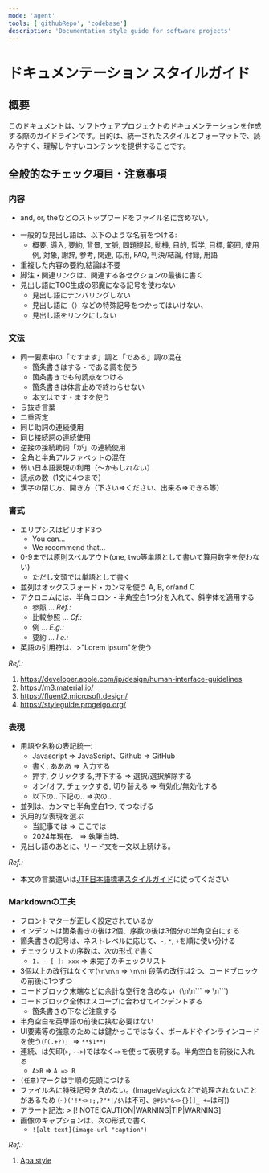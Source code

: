 ```yaml
---
mode: 'agent'
tools: ['githubRepo', 'codebase']
description: 'Documentation style guide for software projects'
---
```


# ドキュメンテーション スタイルガイド


## 概要

このドキュメントは、ソフトウェアプロジェクトのドキュメンテーションを作成する際のガイドラインです。目的は、統一されたスタイルとフォーマットで、読みやすく、理解しやすいコンテンツを提供することです。

## 全般的なチェック項目・注意事項

### 内容

- and, or, theなどのストップワードをファイル名に含めない。
<!-- - Common topic: [ Overview, Introduction, Summary, Background, Context, Problem Statement, Motivation, Purpose, Philosophy, Goal, Objective, Scope, Usecase, Target, Acknowledgements, References, Related Work, Further Reading, FAQ, Verdict, Conclusion, Appendix, Terminology ] -->
- 一般的な見出し語は、以下のような名前をつける:
  - 概要, 導入, 要約, 背景, 文脈, 問題提起, 動機, 目的, 哲学, 目標, 範囲, 使用例, 対象, 謝辞, 参考, 関連, 応用, FAQ, 判決/結論, 付録, 用語
- 重複した内容の要約,結論は不要
- 脚注・関連リンクは、関連する各セクションの最後に書く
- 見出し語にTOC生成の邪魔になる記号を使わない
  - 見出し語にナンバリングしない
  - 見出し語に（）などの特殊記号をつかってはいけない、
  - 見出し語をリンクにしない


### 文法

  - 同一要素中の「ですます」調と「である」調の混在
    - 箇条書きはする・である調を使う
    - 箇条書きでも句読点をつける
    - 箇条書きは体言止めで終わらせない
    - 本文はです・ますを使う
  - ら抜き言葉
  - 二重否定
  - 同じ助詞の連続使用
  - 同じ接続詞の連続使用
  - 逆接の接続助詞「が」の連続使用
  - 全角と半角アルファベットの混在
  - 弱い日本語表現の利用（〜かもしれない）
  - 読点の数（1文に4つまで）
  - 漢字の閉じ方、開き方（下さい=>ください、出来る=>できる等）

### 書式

- エリプシスはピリオド3つ
  - You can...
  - We recommend that...
- 0-9までは原則スペルアウト(one, two等単語として書いて算用数字を使わない)
  - ただし文頭では単語として書く
- 並列はオックスフォード・カンマを使う A, B, or/and C
- アクロニムには、半角コロン・半角空白1つ分を入れて、斜字体を適用する
  - 参照 ... _Ref.:_
  - 比較参照 ... _Cf.:_
  - 例 ... _E.g.:_
  - 要約 ... _I.e.:_
- 英語の引用符は、>"Lorem ipsum"を使う


_Ref.:_
1. https://developer.apple.com/jp/design/human-interface-guidelines
2. https://m3.material.io/
3. https://fluent2.microsoft.design/
4. https://styleguide.progeigo.org/

### 表現

- 用語や名称の表記統一:
  - Javascript => JavaScript、Github => GitHub
  - 書く,  あああ => 入力する
  - 押す, クリックする,押下する => 選択/選択解除する
  - オン/オフ, チェックする, 切り替える => 有効化/無効化する
  - 以下の.. 下記の.. =>次の..
- 並列は、カンマと半角空白1つ, でつなげる
- 汎用的な表現を選ぶ
  - 当記事では => ここでは
  - 2024年現在、 => 執筆当時、
- 見出し語のあとに、リード文を一文以上続ける。

_Ref.:_
- 本文の言葉遣いは[JTF日本語標準スタイルガイド](https://www.jtf.jp/tips/styleguide)に従ってください

### Markdownの工夫

- フロントマターが正しく設定されているか
- インデントは箇条書きの後は2個、序数の後は3個分の半角空白にする
- 箇条書きの記号は、ネストレベルに応じて、`-`, `*`, `+`を順に使い分ける
- チェックリストの序数は、次の形式で書く
  - `1. - [ ]: xxx` => 未完了のチェックリスト
- 3個以上の改行はなくす(`\n\n\n` => `\n\n`) 段落の改行は2つ、コードブロックの前後に1つずつ
- コードブロック末端などに余計な空行を含めない（\n\n\`\`\` => \n```)
- コードブロック全体はスコープに合わせてインデントする
  - 箇条書きの下など注意する
- 半角空白を英単語の前後に挟む必要はない
- UI要素等の強意のためには鍵かっこではなく、ボールドやインラインコードを使う(`「(.+?)」` => `**$1**`)
- 連続、は矢印(`>`, `-->`)ではなく`=>`を使って表現する。半角空白を前後に入れる
  - `A>B` => `A => B`
- `(任意)`マークは手順の先頭につける
- ファイル名に特殊記号を含めない。(ImageMagickなどで処理されないことがあるため (`~)('!*<>:;,?"*|/$\`は不可、`@#$%^&<>{}[]_-+=`は可))
- アラート記法: > [! NOTE|CAUTION|WARNING|TIP|WARNING]
- 画像のキャプションは、次の形式で書く
  - `![alt text](image-url "caption")`


_Ref.:_
   1. [Apa style](https://www.apastyle.org/manual/index)


